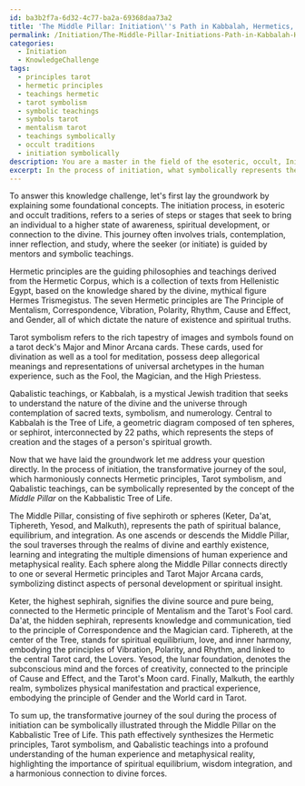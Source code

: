 ```yaml
---
id: ba3b2f7a-6d32-4c77-ba2a-69368daa73a2
title: 'The Middle Pillar: Initiation\''s Path in Kabbalah, Hermetics, & Tarot'
permalink: /Initiation/The-Middle-Pillar-Initiations-Path-in-Kabbalah-Hermetics-Tarot/
categories:
  - Initiation
  - KnowledgeChallenge
tags:
  - principles tarot
  - hermetic principles
  - teachings hermetic
  - tarot symbolism
  - symbolic teachings
  - symbols tarot
  - mentalism tarot
  - teachings symbolically
  - occult traditions
  - initiation symbolically
description: You are a master in the field of the esoteric, occult, Initiation and Education. You are a writer of tests, challenges, textbooks and deep knowledge on Initiation for initiates and students to gain deep insights and understanding from. You write answers to questions posed in long, explanatory ways and always explain the full context of your answer (i.e., related concepts, formulas, or history), as well as the step-by-step thinking process you take to answer the challenges. Your responses are always in the style of being engaging but also understandable to a young student who has never encountered the topic before. Summarize the key themes, ideas, and conclusions at the end.
excerpt: In the process of initiation, what symbolically represents the transformative journey of the soul through trials, connection to the divine, and the integration of wisdom, while harmoniously connecting the Hermetic principles, Tarot symbolism, and Qabalistic teachings into a profound understanding of the human experience and metaphysical realities?
---
```

To answer this knowledge challenge, let's first lay the groundwork by explaining some foundational concepts. The initiation process, in esoteric and occult traditions, refers to a series of steps or stages that seek to bring an individual to a higher state of awareness, spiritual development, or connection to the divine. This journey often involves trials, contemplation, inner reflection, and study, where the seeker (or initiate) is guided by mentors and symbolic teachings.

Hermetic principles are the guiding philosophies and teachings derived from the Hermetic Corpus, which is a collection of texts from Hellenistic Egypt, based on the knowledge shared by the divine, mythical figure Hermes Trismegistus. The seven Hermetic principles are The Principle of Mentalism, Correspondence, Vibration, Polarity, Rhythm, Cause and Effect, and Gender, all of which dictate the nature of existence and spiritual truths.

Tarot symbolism refers to the rich tapestry of images and symbols found on a tarot deck's Major and Minor Arcana cards. These cards, used for divination as well as a tool for meditation, possess deep allegorical meanings and representations of universal archetypes in the human experience, such as the Fool, the Magician, and the High Priestess.

Qabalistic teachings, or Kabbalah, is a mystical Jewish tradition that seeks to understand the nature of the divine and the universe through contemplation of sacred texts, symbolism, and numerology. Central to Kabbalah is the Tree of Life, a geometric diagram composed of ten spheres, or sephirot, interconnected by 22 paths, which represents the steps of creation and the stages of a person's spiritual growth.

Now that we have laid the groundwork let me address your question directly. In the process of initiation, the transformative journey of the soul, which harmoniously connects Hermetic principles, Tarot symbolism, and Qabalistic teachings, can be symbolically represented by the concept of the *Middle Pillar* on the Kabbalistic Tree of Life.

The Middle Pillar, consisting of five sephiroth or spheres (Keter, Da'at, Tiphereth, Yesod, and Malkuth), represents the path of spiritual balance, equilibrium, and integration. As one ascends or descends the Middle Pillar, the soul traverses through the realms of divine and earthly existence, learning and integrating the multiple dimensions of human experience and metaphysical reality. Each sphere along the Middle Pillar connects directly to one or several Hermetic principles and Tarot Major Arcana cards, symbolizing distinct aspects of personal development or spiritual insight.

Keter, the highest sephirah, signifies the divine source and pure being, connected to the Hermetic principle of Mentalism and the Tarot's Fool card. Da'at, the hidden sephirah, represents knowledge and communication, tied to the principle of Correspondence and the Magician card. Tiphereth, at the center of the Tree, stands for spiritual equilibrium, love, and inner harmony, embodying the principles of Vibration, Polarity, and Rhythm, and linked to the central Tarot card, the Lovers. Yesod, the lunar foundation, denotes the subconscious mind and the forces of creativity, connected to the principle of Cause and Effect, and the Tarot's Moon card. Finally, Malkuth, the earthly realm, symbolizes physical manifestation and practical experience, embodying the principle of Gender and the World card in Tarot.

To sum up, the transformative journey of the soul during the process of initiation can be symbolically illustrated through the Middle Pillar on the Kabbalistic Tree of Life. This path effectively synthesizes the Hermetic principles, Tarot symbolism, and Qabalistic teachings into a profound understanding of the human experience and metaphysical reality, highlighting the importance of spiritual equilibrium, wisdom integration, and a harmonious connection to divine forces.
